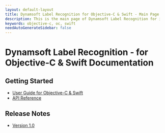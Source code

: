 ```yaml
---
layout: default-layout
title: Dynamsoft Label Recognition for Objective-C & Swift - Main Page
description: This is the main page of Dynamsoft Label Recognition for iOS SDK.
keywords: objective-c, oc, swift
needAutoGenerateSidebar: false
---
```


# Dynamsoft Label Recognition - for Objective-C & Swift Documentation

## Getting Started

- [User Guide for Objective-C & Swift](user-guide.md)
- [API Reference](api-reference/index.md)

## Release Notes

- [Version 1.0](release-notes/ios-1.md)